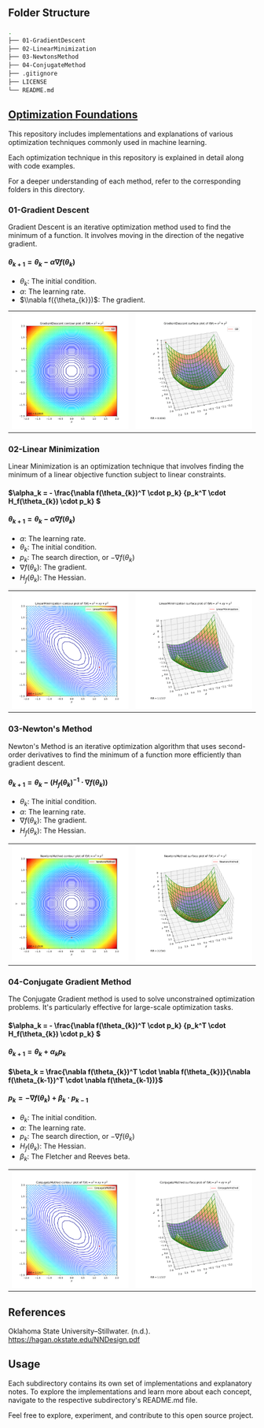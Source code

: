 ## Folder Structure

```bash
.
├── 01-GradientDescent 
├── 02-LinearMinimization 
├── 03-NewtonsMethod
├── 04-ConjugateMethod
├── .gitignore
├── LICENSE
└── README.md
```

## <u> Optimization Foundations </u>

This repository includes implementations and explanations of various optimization techniques commonly used in machine learning.

Each optimization technique in this repository is explained in detail along with code examples.

For a deeper understanding of each method, refer to the corresponding folders in this directory.

### 01-Gradient Descent

Gradient Descent is an iterative optimization method used to find the minimum of a function. It involves moving in the direction of the negative gradient.

#### $\theta_{k+1} = \theta_{k} - \alpha \nabla f({\theta_{k}})$

* $\theta_{k}$: The initial condition.
* $\alpha$: The learning rate.
* $\\nabla f({\theta_{k}})$: The gradient.

<table>
  <tr>
    <td style="width: 50%;">
      <img src="01-GradientDescent/plots/GD_contour.gif" alt="First GIF" width="100%">
    </td>
    <td style="width: 50%;">
      <img src="01-GradientDescent/plots/GD_surface.gif" alt="Second GIF" width="100%">
    </td>
  </tr>
</table>

### 02-Linear Minimization

Linear Minimization is an optimization technique that involves finding the minimum of a linear objective function subject to linear constraints.

#### $\alpha_k = - \frac{\nabla f(\theta_{k})^T \cdot p_k} {p_k^T \cdot  H_f(\theta_{k}) \cdot p_k} $

#### $\theta_{k+1} = \theta_{k} - \alpha \nabla f(\theta_{k})$

* $\alpha$: The learning rate.
* $\theta_{k}$: The initial condition.
* $p_k$: The search direction, or $-\nabla f(\theta_{k})$
* $\nabla f(\theta_{k})$: The gradient.
* $H_f(\theta_{k})$: The Hessian.

<table>
  <tr>
    <td style="width: 50%;">
      <img src="02-LinearMinimization/plots/LinearMinimization_contour.gif" alt="First GIF" width="100%">
    </td>
    <td style="width: 50%;">
      <img src="02-LinearMinimization/plots/LinearMinimization_surface.gif" alt="Second GIF" width="100%">
    </td>
  </tr>
</table>

### 03-Newton's Method

Newton's Method is an iterative optimization algorithm that uses second-order derivatives to find the minimum of a function more efficiently than gradient descent.

#### $\theta_{k+1} = \theta_{k} - (H_f(\theta_{k})^{-1} \cdot \nabla f(\theta_{k}))$

* $\theta_{k}$: The initial condition.
* $\alpha$: The learning rate.
* $\nabla f(\theta_{k})$: The gradient.
* $H_f(\theta_{k})$: The Hessian.

<table>
  <tr>
    <td style="width: 50%;">
      <img src="03-NewtonsMethod/plots/NewtonsMethod_contour.gif" alt="First GIF" width="100%">
    </td>
    <td style="width: 50%;">
      <img src="03-NewtonsMethod/plots/NewtonsMethod_surface.gif" alt="Second GIF" width="100%">
    </td>
  </tr>
</table>

### 04-Conjugate Gradient Method

The Conjugate Gradient method is used to solve unconstrained optimization problems. It's particularly effective for large-scale optimization tasks.

#### $\alpha_k = - \frac{\nabla f(\theta_{k})^T \cdot p_k} {p_k^T \cdot  H_f(\theta_{k}) \cdot p_k} $

#### $\theta_{k+1} = \theta_{k} + \alpha_k p_k$

#### $\beta_k = \frac{\nabla f(\theta_{k})^T \cdot \nabla f(\theta_{k})}{\nabla f(\theta_{k-1})^T \cdot \nabla f(\theta_{k-1})}$

#### $p_k = -\nabla f(\theta_{k}) + \beta_k \cdot p_{k-1}$

* $\theta_{k}$: The initial condition.
* $\alpha$: The learning rate.
* $p_k$: The search direction, or $-\nabla f(\theta_{k})$
* $H_f(\theta_{k})$: The Hessian.
* $\beta_k$: The Fletcher and Reeves beta.

<table>
  <tr>
    <td style="width: 50%;">
      <img src="04-ConjugateMethod/plots/ConjugateMethod_contour.gif" alt="First GIF" width="100%">
    </td>
    <td style="width: 50%;">
      <img src="04-ConjugateMethod/plots/ConjugateMethod_surface.gif" alt="Second GIF" width="100%">
    </td>
  </tr>
</table>

## References 

Oklahoma State University–Stillwater. (n.d.). https://hagan.okstate.edu/NNDesign.pdf 

## Usage

Each subdirectory contains its own set of implementations and explanatory notes. To explore the implementations and learn more about each concept, navigate to the respective subdirectory's README.md file.

Feel free to explore, experiment, and contribute to this open source project.
